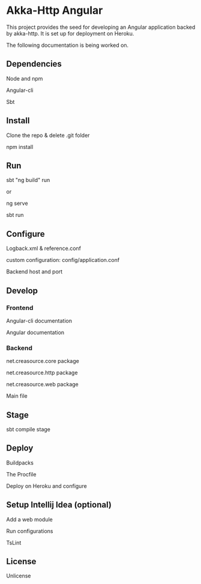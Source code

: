 # Akka-Http Angular

This project provides the seed for developing an Angular application backed by akka-http.
It is set up for deployment on Heroku.

The following documentation is being worked on.

## Dependencies

Node and npm

Angular-cli

Sbt

## Install

Clone the repo & delete .git folder

npm install

## Run

sbt "ng build" run

or

ng serve

sbt run

## Configure

Logback.xml & reference.conf

custom configuration: config/application.conf

Backend host and port

## Develop

### Frontend

Angular-cli documentation

Angular documentation

### Backend

net.creasource.core package

net.creasource.http package

net.creasource.web package

Main file

## Stage

sbt compile stage

## Deploy

Buildpacks

The Procfile

Deploy on Heroku and configure

## Setup Intellij Idea (optional)

Add a web module

Run configurations

TsLint

## License

Unlicense